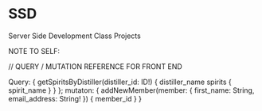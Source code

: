 # SSD
Server Side Development Class Projects


NOTE TO SELF:

// QUERY / MUTATION REFERENCE FOR FRONT END

Query: {
    getSpiritsByDistiller(distiller_id: ID!) {
        distiller_name
        spirits {
            spirit_name
        }
    }
};
mutaton: {
    addNewMember(member: { first_name: String, email_address: String! }) {
        member_id
    }
} 